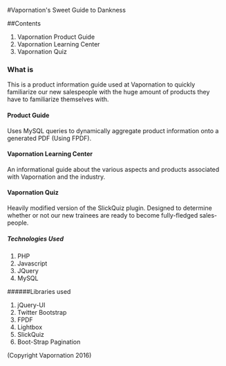 #Vapornation's Sweet Guide to Dankness


##Contents
1. Vapornation Product Guide
2. Vapornation Learning Center
3. Vapornation Quiz

### What is
This is a product information guide used at Vapornation to quickly familiarize our new salespeople with the huge amount of products they have to familiarize themselves with.

#### Product Guide
Uses MySQL queries to dynamically aggregate product information onto a generated PDF (Using FPDF).

#### Vapornation Learning Center
An informational guide about the various aspects and products associated with Vapornation and the industry.

#### Vapornation Quiz
Heavily modified version of the SlickQuiz plugin. Designed to determine whether or not our new trainees are ready to become fully-fledged sales-people. 

##### Technologies Used
1. PHP
2. Javascript
3. JQuery
4. MySQL

######Libraries used
1. jQuery-UI
2. Twitter Bootstrap
3. FPDF
4. Lightbox
5. SlickQuiz
6. Boot-Strap Pagination

(Copyright Vapornation 2016)
